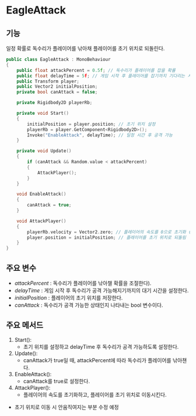 # EagleAttack
## 기능
일정 확률로 독수리가 플레이어를 낚아채 플레이어를 초기 위치로 되돌린다.
```C++
public class EagleAttack : MonoBehaviour
{
    public float attackPercent = 0.5f; // 독수리가 플레이어를 잡을 확률
    public float delayTime = 5f; // 게임 시작 후 플레이어를 잡기까지 기다리는 시간
    public Transform player;
    public Vector2 initialPosition;
    private bool canAttack = false;

    private Rigidbody2D playerRb;

    private void Start()
    {
        initialPosition = player.position; // 초기 위치 설정
        playerRb = player.GetComponent<Rigidbody2D>();
        Invoke("EnableAttack", delayTime); // 일정 시간 후 공격 가능
    }

    private void Update()
    {
        if (canAttack && Random.value < attackPercent)
        {
            AttackPlayer();
        }
    }

    void EnableAttack()
    {
        canAttack = true;
    }

    void AttackPlayer()
    {
        playerRb.velocity = Vector2.zero; // 플레이어의 속도를 0으로 초기화 (기존 이동을 멈추게 함)
        player.position = initialPosition; // 플레이어를 초기 위치로 되돌림
    }
}
```

## 주요 변수
- *attackPercent* : 독수리가 플레이어를 낚아챌 확률을 조절한다).
- *delayTime* : 게임 시작 후 독수리가 공격 가능해지기까지의 대기 시간을 설정한다.
- *initialPosition* : 플레이어의 초기 위치를 저장한다.
- *canAttack* : 독수리가 공격 가능한 상태인지 나타내는 bool 변수이다.
  
## 주요 메서드
1. Start():
    - 초기 위치를 설정하고 delayTime 후 독수리가 공격 가능하도록 설정한다.
2. Update():
    - canAttack가 true일 때, attackPercent에 따라 독수리가 플레이어를 낚아챈다.
3. EnableAttack():
    - canAttack를 true로 설정한다.
4. AttackPlayer():
    - 플레이어의 속도를 초기화하고, 플레이어를 초기 위치로 이동시킨다.

+ 초기 위치로 이동 시 안움직여지는 부분 수정 예정
